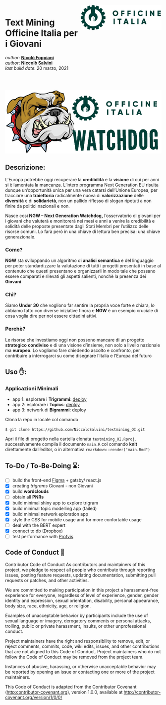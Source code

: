 
<!-- README.md è generato da README.Rmd. Per favore modifica quello e compila il documento  -->

<img src="img/officine_italia.png" align="right" height="80" />

# Text Mining Officine Italia per i **Giovani**

*author*: **[Nicolò Foppiani](https://github.com/nfoppiani)** <br>
*author*: **[Niccolò Salvini](https://niccolosalvini.netlify.app/)**
<br> *last build date*: 20 marzo, 2021

<br> <br>

<p align="center">
<img src="img/whatchdog.png" width="1000" />
</p>

## Descrizione:

L’Europa potrebbe oggi recuperare la **credibilità** e la **visione** di
cui per anni si è lamentata la mancanza. L’intero programma Next
Generation EU risulta dunque un’opportunità unica per una vera catarsi
dell’Unione Europea, per tracciare una **traiettoria** radicalmente
nuova di **valorizzazione** delle **diversità** e di **solidarietà**,
non un pallido riflesso di slogan ripetuti a non finire da politici
nazionali e non.

Nasce così **NGW – Next Generation Watchdog,** l’osservatorio di giovani
per i giovani che valuterà e monitorerà nei mesi e anni a venire la
credibilità e solidità delle proposte presentate dagli Stati Membri per
l’utilizzo delle risorse comuni. Lo farà però in una chiave di lettura
ben precisa: una chiave generazionale.

### Come?

**NGW** sta sviluppando un algoritmo di **analisi** **semantica** e del
linguaggio per poter standardizzare la valutazione di tutti i progetti
presentati in base al contenuto che questi presentano e organizzarli in
modo tale che possano essere comparati e rilevati gli aspetti salienti,
nonchè la presenza dei **Giovani**

### Chi?

Siamo **Under 30** che vogliono far sentire la propria voce forte e
chiara, lo abbiamo fatto con diverse iniziative finora e **NGW** è un
esempio cruciale di cosa voglia dire per noi essere cittadini attivi.

### Perchè?

Le risorse che investiamo oggi non possono mancare di un progetto
**strategico** **condiviso** e di una visione d’insieme, non solo a
livello nazionale ma **europeo**. Lo vogliamo fare chiedendo ascolto e
confronto, per contribuire a interrogarci su come disegnare l’Italia e
l’Europa del futuro

## Uso ✋:

### Applicazioni Minimali

-   app 1: esplorare i **Trigrammi**:
    [deploy](https://niccolosalvini.shinyapps.io/app_1/)
-   app 2: esplorare i **Topics**:
    [deploy](https://niccolosalvini.shinyapps.io/app_2/)
-   app 3: network di **Bigrammi**:
    [deploy](https://niccolosalvini.shinyapps.io/app_3/)

Clona la repo in locale col comando

`$ git clone https://github.com/NiccoloSalvini/textmining_OI.git`

Apri il file di progetto nella cartella clonata `textmining_OI.Rproj`,
successivamente compila il documento `main.R` col comando **knit**
direttamente dall’editor, o in alternativa
`rmarkdown::render("main.Rmd")`

## To-Do / To-Be-Doing ⌛:

-   [ ] build the front-end [Figma](https://www.figma.com/) + gatsby/
    react.js
-   [x] creating *trigrams* Giovani - non Giovani
-   [x] build **wordclouds**
-   [ ] obtain all **PNRs**
-   [x] build minimal shiny app to explore trigram
-   [x] build minimal topic modelling app (failed)
-   [x] build minimal network eploration app
-   [x] style the CSS for mobile usage and for more confortable usage
-   [ ] deal with the BERT expert
-   [x] connect to db (Dropbox)
-   [ ] test performance with
    [Profvis](https://rstudio.github.io/profvis/)

## Code of Conduct 📰

Contributor Code of Conduct As contributors and maintainers of this
project, we pledge to respect all people who contribute through
reporting issues, posting feature requests, updating documentation,
submitting pull requests or patches, and other activities.

We are committed to making participation in this project a
harassment-free experience for everyone, regardless of level of
experience, gender, gender identity and expression, sexual orientation,
disability, personal appearance, body size, race, ethnicity, age, or
religion.

Examples of unacceptable behavior by participants include the use of
sexual language or imagery, derogatory comments or personal attacks,
trolling, public or private harassment, insults, or other unprofessional
conduct.

Project maintainers have the right and responsibility to remove, edit,
or reject comments, commits, code, wiki edits, issues, and other
contributions that are not aligned to this Code of Conduct. Project
maintainers who do not follow the Code of Conduct may be removed from
the project team.

Instances of abusive, harassing, or otherwise unacceptable behavior may
be reported by opening an issue or contacting one or more of the project
maintainers.

This Code of Conduct is adapted from the Contributor Covenant
(<http:contributor-covenant.org>), version 1.0.0, available at
<http://contributor-covenant.org/version/1/0/0/>

<!-- ## References -->
